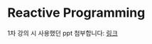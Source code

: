 # Reactive Programming

1차 강의 시 사용했던 ppt 첨부합니다: [링크](http://stash.wemakeprice.com/projects/EDU/repos/reactive/browse/docs/ReactiveProgramming.pptx)

